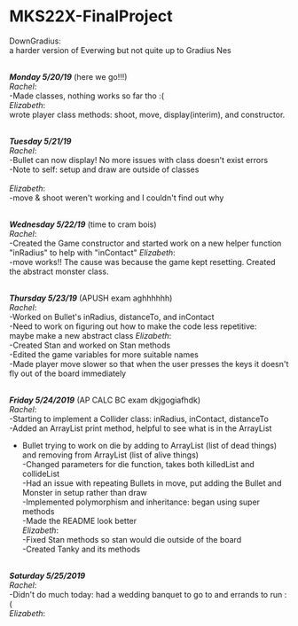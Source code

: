 # MKS22X-FinalProject
DownGradius: <br /> a harder version of Everwing but not quite up to Gradius Nes <br /> <br />

***Monday 5/20/19*** (here we go!!!) <br />
*Rachel*: <br />
-Made classes, nothing works so far tho :( <br />
*Elizabeth*: <br /> wrote player class methods: shoot, move, display(interim), and constructor. <br /> <br />

***Tuesday 5/21/19***  <br />
*Rachel*: <br />
-Bullet can now display! No more issues with class doesn't exist errors <br />
-Note to self: setup and draw are outside of classes <br /> <br />
*Elizabeth*: <br />
-move & shoot weren't working and I couldn't find out why <br /> <br />

***Wednesday 5/22/19*** (time to cram bois) <br />
*Rachel*: <br />
-Created the Game constructor and started work on a new helper function "inRadius" to help with "inContact"
*Elizabeth*: <br />
-move works!! The cause was because the game kept resetting. Created the abstract monster class. <br /> <br />

***Thursday 5/23/19*** (APUSH exam aghhhhhh) <br />
*Rachel*: <br />
-Worked on Bullet's inRadius, distanceTo, and inContact <br />
-Need to work on figuring out how to make the code less repetitive: <br /> maybe make a new abstract class
*Elizabeth*: <br />
-Created Stan and worked on Stan methods <br />
-Edited the game variables for more suitable names <br />
-Made player move slower so that when the user presses the keys it doesn't fly out of the board immediately <br /> <br />

***Friday 5/24/2019*** (AP CALC BC exam dkjgogiafhdk) <br />
*Rachel*: <br />
-Starting to implement a Collider class: inRadius, inContact, distanceTo <br />
-Added an ArrayList print method, helpful to see what is in the ArrayList<Collidable>
* Bullet trying to work on die by adding to ArrayList<Killable> (list of dead things) and removing from ArrayList<Collidable> (list of alive things)<br />
-Changed parameters for die function, takes both killedList and collideList<br/>
-Had an issue with repeating Bullets in move, put adding the Bullet and Monster in setup rather than draw <br />
-Implemented polymorphism and inheritance: began using super methods <br />
-Made the README look better<br />
*Elizabeth*: <br />
-Fixed Stan methods so stan would die outside of the board <br />
-Created Tanky and its methods <br /> <br />

***Saturday 5/25/2019***<br />
*Rachel*:<br />
-Didn't do much today: had a wedding banquet to go to and errands to run :(<br />
*Elizabeth*:<br />
